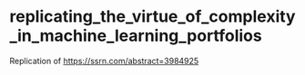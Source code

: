 # replicating_the_virtue_of_complexity_in_machine_learning_portfolios
Replication of https://ssrn.com/abstract=3984925

